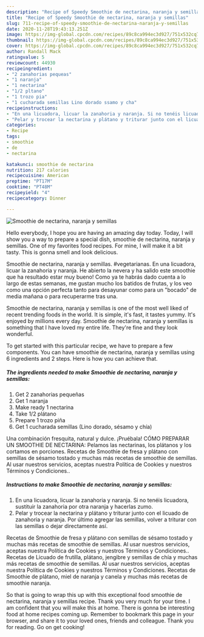 ```yaml
---
description: "Recipe of Speedy Smoothie de nectarina, naranja y semillas"
title: "Recipe of Speedy Smoothie de nectarina, naranja y semillas"
slug: 711-recipe-of-speedy-smoothie-de-nectarina-naranja-y-semillas
date: 2020-11-28T19:43:13.251Z
image: https://img-global.cpcdn.com/recipes/89c8ca994ec3d927/751x532cq70/smoothie-de-nectarina-naranja-y-semillas-foto-principal.jpg
thumbnail: https://img-global.cpcdn.com/recipes/89c8ca994ec3d927/751x532cq70/smoothie-de-nectarina-naranja-y-semillas-foto-principal.jpg
cover: https://img-global.cpcdn.com/recipes/89c8ca994ec3d927/751x532cq70/smoothie-de-nectarina-naranja-y-semillas-foto-principal.jpg
author: Randall Mack
ratingvalue: 5
reviewcount: 44930
recipeingredient:
- "2 zanahorias pequeas"
- "1 naranja"
- "1 nectarina"
- "1/2 pltano"
- "1 trozo pia"
- "1 cucharada semillas Lino dorado ssamo y cha"
recipeinstructions:
- "En una licuadora, licuar la zanahoria y naranja. Si no tenéis licuadora, sustituir la zanahoria por otra naranja y hacerlas zumo."
- "Pelar y trocear la nectarina y plátano y triturar junto con el licuado de zanahoria y naranja. Por último agregar las semillas, volver a triturar con las semillas o dejar directamente así."
categories:
- Recipe
tags:
- smoothie
- de
- nectarina

katakunci: smoothie de nectarina 
nutrition: 217 calories
recipecuisine: American
preptime: "PT17M"
cooktime: "PT48M"
recipeyield: "4"
recipecategory: Dinner

---
```



![Smoothie de nectarina, naranja y semillas](https://img-global.cpcdn.com/recipes/89c8ca994ec3d927/751x532cq70/smoothie-de-nectarina-naranja-y-semillas-foto-principal.jpg)

Hello everybody, I hope you are having an amazing day today. Today, I will show you a way to prepare a special dish, smoothie de nectarina, naranja y semillas. One of my favorites food recipes. For mine, I will make it a bit tasty. This is gonna smell and look delicious.

Smoothie de nectarina, naranja y semillas. #vegetarianas. En una licuadora, licuar la zanahoria y naranja. He abierto la nevera y ha salido este smoothie que ha resultado estar muy bueno! Como ya te habrás dado cuenta a lo largo de estas semanas, me gustan mucho los batidos de frutas, y los veo como una opción perfecta tanto para desayunar como para un &#34;bocado&#34; de media mañana o para recuperarme tras una.

Smoothie de nectarina, naranja y semillas is one of the most well liked of recent trending foods in the world. It is simple, it's fast, it tastes yummy. It's enjoyed by millions every day. Smoothie de nectarina, naranja y semillas is something that I have loved my entire life. They're fine and they look wonderful.


To get started with this particular recipe, we have to prepare a few components. You can have smoothie de nectarina, naranja y semillas using 6 ingredients and 2 steps. Here is how you can achieve that.

<!--inarticleads1-->

##### The ingredients needed to make Smoothie de nectarina, naranja y semillas:

1. Get 2 zanahorias pequeñas
1. Get 1 naranja
1. Make ready 1 nectarina
1. Take 1/2 plátano
1. Prepare 1 trozo piña
1. Get 1 cucharada semillas (Lino dorado, sésamo y chía)


Una combinación fresquita, natural y dulce. ¡Pruébala! CÓMO PREPARAR UN SMOOTHIE DE NECTARINA: Pelamos las nectarinas, los plátanos y los cortamos en porciones. Recetas de Smoothie de fresa y plátano con semillas de sésamo tostado y muchas más recetas de smoothie de semillas. Al usar nuestros servicios, aceptas nuestra Política de Cookies y nuestros Términos y Condiciones.. 

<!--inarticleads2-->

##### Instructions to make Smoothie de nectarina, naranja y semillas:

1. En una licuadora, licuar la zanahoria y naranja. Si no tenéis licuadora, sustituir la zanahoria por otra naranja y hacerlas zumo.
1. Pelar y trocear la nectarina y plátano y triturar junto con el licuado de zanahoria y naranja. Por último agregar las semillas, volver a triturar con las semillas o dejar directamente así.


Recetas de Smoothie de fresa y plátano con semillas de sésamo tostado y muchas más recetas de smoothie de semillas. Al usar nuestros servicios, aceptas nuestra Política de Cookies y nuestros Términos y Condiciones.. Recetas de Licuado de frutilla, plátano, jengibre y semillas de chía y muchas más recetas de smoothie de semillas. Al usar nuestros servicios, aceptas nuestra Política de Cookies y nuestros Términos y Condiciones. Recetas de Smoothie de plátano, miel de naranja y canela y muchas más recetas de smoothie naranja. 

So that is going to wrap this up with this exceptional food smoothie de nectarina, naranja y semillas recipe. Thank you very much for your time. I am confident that you will make this at home. There is gonna be interesting food at home recipes coming up. Remember to bookmark this page in your browser, and share it to your loved ones, friends and colleague. Thank you for reading. Go on get cooking!
